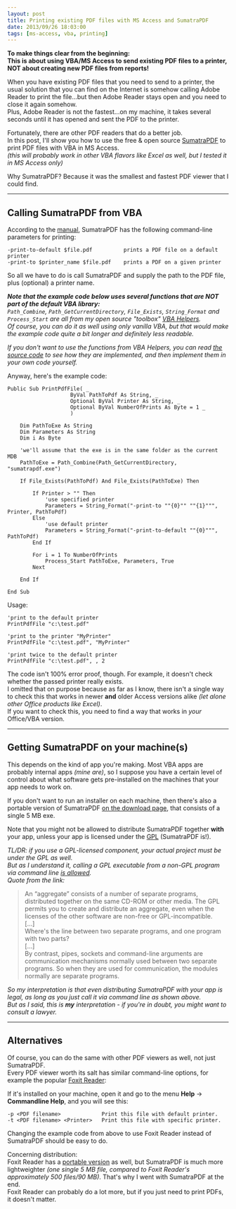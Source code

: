 ```yaml
---
layout: post
title: Printing existing PDF files with MS Access and SumatraPDF
date: 2013/09/26 18:03:00
tags: [ms-access, vba, printing]
---
```


**To make things clear from the beginning:  
This is about using VBA/MS Access to send existing PDF files to a printer, NOT about creating new PDF files from reports!**

When you have existing PDF files that you need to send to a printer, the usual solution that you can find on the Internet is somehow calling Adobe Reader to print the file...but then Adobe Reader stays open and you need to close it again somehow.  
Plus, Adobe Reader is not the fastest...on my machine, it takes several seconds until it has opened and sent the PDF to the printer.

Fortunately, there are other PDF readers that do a better job.  
In this post, I'll show you how to use the free & open source [SumatraPDF](http://blog.kowalczyk.info/software/sumatrapdf/) to print PDF files with VBA in MS Access.  
*(this will probably work in other VBA flavors like Excel as well, but I tested it in MS Access only)*

Why SumatraPDF? Because it was the smallest and fastest PDF viewer that I could find.

---

## Calling SumatraPDF from VBA

According to the [manual](http://blog.kowalczyk.info/software/sumatrapdf/manual.html), SumatraPDF has the following command-line parameters for printing:
	
	-print-to-default $file.pdf	         prints a PDF file on a default printer
	-print-to $printer_name $file.pdf	 prints a PDF on a given printer

So all we have to do is call SumatraPDF and supply the path to the PDF file, plus (optional) a printer name.

***Note that the example code below uses several functions that are *NOT* part of the default VBA library:***  
*`Path_Combine`, `Path_GetCurrentDirectory`, `File_Exists`, `String_Format` and `Process_Start` are all from my open source "toolbox" [VBA Helpers](/vba-helpers).  
Of course, you can do it as well using only vanilla VBA, but that would make the example code quite a bit longer and definitely less readable.*

*If you don't want to use the functions from VBA Helpers, you can read [the source code](https://bitbucket.org/christianspecht/vba-helpers/src/tip/vba-helpers.bas?at=default) to see how they are implemented, and then implement them in your own code yourself.*

Anyway, here's the example code:

	Public Sub PrintPdfFile( _
	                    ByVal PathToPdf As String, _
	                    Optional ByVal Printer As String, _
	                    Optional ByVal NumberOfPrints As Byte = 1 _
	                    )
	    
	    Dim PathToExe As String
	    Dim Parameters As String
	    Dim i As Byte
	    
	    'we'll assume that the exe is in the same folder as the current MDB
	    PathToExe = Path_Combine(Path_GetCurrentDirectory, "sumatrapdf.exe")
	    
	    If File_Exists(PathToPdf) And File_Exists(PathToExe) Then
	    
	        If Printer > "" Then
	            'use specified printer
	            Parameters = String_Format("-print-to ""{0}"" ""{1}""", Printer, PathToPdf)
	        Else
	            'use default printer
	            Parameters = String_Format("-print-to-default ""{0}""", PathToPdf)
	        End If
	        
	        For i = 1 To NumberOfPrints
	            Process_Start PathToExe, Parameters, True
	        Next
	    
	    End If
	    
	End Sub


Usage:

	'print to the default printer
	PrintPdfFile "c:\test.pdf"
	
	'print to the printer "MyPrinter"
	PrintPdfFile "c:\test.pdf", "MyPrinter"
	
	'print twice to the default printer
	PrintPdfFile "c:\test.pdf", , 2


The code isn't 100% error proof, though. For example, it doesn't check whether the passed printer really exists.  
I omitted that on purpose because as far as I know, there isn't a single way to check this that works in newer **and** older Access versions alike *(let alone other Office products like Excel)*.  
If you want to check this, you need to find a way that works in *your* Office/VBA version.

---

## Getting SumatraPDF on your machine(s)

This depends on the kind of app you're making. Most VBA apps are probably internal apps *(mine are)*, so I suppose you have a certain level of control about what software gets pre-installed on the machines that your app needs to work on.

If you don't want to run an installer on each machine, then there's also a portable version of SumatraPDF [on the download page](http://blog.kowalczyk.info/software/sumatrapdf/download-free-pdf-viewer.html), that consists of a single 5 MB exe.

Note that you might not be allowed to distribute SumatraPDF together **with** your app, unless your app is licensed under the [GPL](http://www.gnu.org/licenses/gpl-3.0.en.html) (SumatraPDF is!).

*TL/DR: if you use a GPL-licensed component, your actual project must be under the GPL as well.  
But as I understand it, calling a GPL executable from a non-GPL program via command line [is allowed](https://www.gnu.org/licenses/gpl-faq.html#MereAggregation).  
Quote from the link:*

> An “aggregate” consists of a number of separate programs, distributed together on the same CD-ROM or other media. The GPL permits you to create and distribute an aggregate, even when the licenses of the other software are non-free or GPL-incompatible.  
> [...]  
> Where's the line between two separate programs, and one program with two parts?  
> [...]  
> By contrast, pipes, sockets and command-line arguments are communication mechanisms normally used between two separate programs. So when they are used for communication, the modules normally are separate programs.

*So my interpretation is that even distributing SumatraPDF with your app is legal, as long as you just call it via command line as shown above.  
But as I said, this is **my** interpretation - if you're in doubt, you might want to consult a lawyer.*

---

## Alternatives

Of course, you can do the same with other PDF viewers as well, not just SumatraPDF.  
Every PDF viewer worth its salt has similar command-line options, for example the popular [Foxit Reader](http://en.wikipedia.org/wiki/Foxit_Reader):

If it's installed on your machine, open it and go to the menu **Help** &rarr; **Commandline Help**, and you will see this:

	-p <PDF filename>		      Print this file with default printer.  
	-t <PDF filename> <Printer>	  Print this file with specific printer.

Changing the example code from above to use Foxit Reader instead of SumatraPDF should be easy to do.

Concerning distribution:  
Foxit Reader has a [portable version](http://portableapps.com/apps/office/foxit_reader_portable) as well, but SumatraPDF is much more lightweighter *(one single 5 MB file, compared to Foxit Reader's approximately 500 files/90 MB)*. That's why I went with SumatraPDF at the end.  
Foxit Reader can probably do a lot more, but if you just need to print PDFs, it doesn't matter.